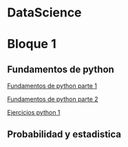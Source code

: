 # DataScience
# Bloque 1
## Fundamentos de python
[Fundamentos de python parte 1](https://github.com/TeoSuarez/DataScience/blob/main/Fundamentos_de_Python_Parte_2.ipynb)

[Fundamentos de python parte 2](https://github.com/TeoSuarez/DataScience/blob/main/Fundamentos_de_Python_Parte_2.ipynb)

[Ejercicios python 1](https://github.com/TeoSuarez/DataScience/blob/main/Ejercicios%201.ipynb)
## Probabilidad y estadistica





